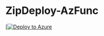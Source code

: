 # ZipDeploy-AzFunc

[[![Deploy to Azure](https://aka.ms/deploytoazurebutton)](https://portal.azure.com/#create/Microsoft.Template/uri/__ARM_TEMPLATE_URL___)